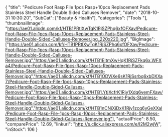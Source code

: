 {
	"title": "Pedicure Foot Rasp File 1pcs Rasp+10pcs Replacement Pads Stainless Steel Handle Double Sided  Calluses Remover",
	"date": "2018-10-31 10:30:20",
	"SubCat": ["Beauty & Health"],
	"categories": ["Tools "],
	"thumbnailImage": "https://ae01.alicdn.com/kf/HTB1PRtlXwTqK1RjSZPhq6xfOFXav/Pedicure-Foot-Rasp-File-1pcs-Rasp-10pcs-Replacement-Pads-Stainless-Steel-Handle-Double-Sided-Calluses-Remover.jpg_220x220.jpg",
	"BigImage": ["https://ae01.alicdn.com/kf/HTB1PRtlXwTqK1RjSZPhq6xfOFXav/Pedicure-Foot-Rasp-File-1pcs-Rasp-10pcs-Replacement-Pads-Stainless-Steel-Handle-Double-Sided-Calluses-Remover.jpg","https://ae01.alicdn.com/kf/HTB1EItmXwHqK1RjSZFkq6x.WFXa4/Pedicure-Foot-Rasp-File-1pcs-Rasp-10pcs-Replacement-Pads-Stainless-Steel-Handle-Double-Sided-Calluses-Remover.jpg","https://ae01.alicdn.com/kf/HTB1ODViXe6sK1RjSsrbq6xbDXXa7/Pedicure-Foot-Rasp-File-1pcs-Rasp-10pcs-Replacement-Pads-Stainless-Steel-Handle-Double-Sided-Calluses-Remover.jpg","https://ae01.alicdn.com/kf/HTB1.YtjXcfrK1Rjy1Xdq6yemFXaw/Pedicure-Foot-Rasp-File-1pcs-Rasp-10pcs-Replacement-Pads-Stainless-Steel-Handle-Double-Sided-Calluses-Remover.jpg","https://ae01.alicdn.com/kf/HTB1nCNiXiDxK1Rjy1zcq6yGeXXal/Pedicure-Foot-Rasp-File-1pcs-Rasp-10pcs-Replacement-Pads-Stainless-Steel-Handle-Double-Sided-Calluses-Remover.jpg"],
	"actualPrice": 8.50,
	"comparePrice": 12.69,
	"linkurl": "http://s.click.aliexpress.com/e/I2M2wjW",
	"inStock": 106
}
